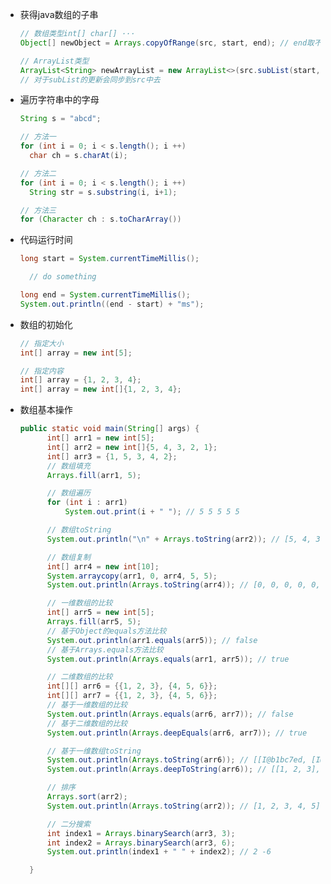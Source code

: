 * 获得java数组的子串
  ```java
  // 数组类型int[] char[] ···
  Object[] newObject = Arrays.copyOfRange(src, start, end); // end取不到

  // ArrayList类型
  ArrayList<String> newArrayList = new ArrayList<>(src.subList(start, end)); // end取不到
  // 对于subList的更新会同步到src中去
  ```
* 遍历字符串中的字母
  ```java
  String s = "abcd";

  // 方法一
  for (int i = 0; i < s.length(); i ++) 
    char ch = s.charAt(i);

  // 方法二
  for (int i = 0; i < s.length(); i ++)
    String str = s.substring(i, i+1);
  
  // 方法三
  for (Character ch : s.toCharArray())

* 代码运行时间
  ```java
  long start = System.currentTimeMillis();

    // do something

  long end = System.currentTimeMillis();
  System.out.println((end - start) + "ms");
  ```

* 数组的初始化
  ```java
  // 指定大小
  int[] array = new int[5];

  // 指定内容
  int[] array = {1, 2, 3, 4};
  int[] array = new int[]{1, 2, 3, 4};
  ```

* 数组基本操作
  ```java
  public static void main(String[] args) {
        int[] arr1 = new int[5];
        int[] arr2 = new int[]{5, 4, 3, 2, 1};
        int[] arr3 = {1, 5, 3, 4, 2};
        // 数组填充
        Arrays.fill(arr1, 5);

        // 数组遍历
        for (int i : arr1)
            System.out.print(i + " "); // 5 5 5 5 5

        // 数组toString
        System.out.println("\n" + Arrays.toString(arr2)); // [5, 4, 3, 2, 1]

        // 数组复制
        int[] arr4 = new int[10];
        System.arraycopy(arr1, 0, arr4, 5, 5);
        System.out.println(Arrays.toString(arr4)); // [0, 0, 0, 0, 0, 5, 5, 5, 5, 5]

        // 一维数组的比较
        int[] arr5 = new int[5];
        Arrays.fill(arr5, 5);
        // 基于Object的equals方法比较
        System.out.println(arr1.equals(arr5)); // false
        // 基于Arrays.equals方法比较
        System.out.println(Arrays.equals(arr1, arr5)); // true

        // 二维数组的比较
        int[][] arr6 = {{1, 2, 3}, {4, 5, 6}};
        int[][] arr7 = {{1, 2, 3}, {4, 5, 6}};
        // 基于一维数组的比较
        System.out.println(Arrays.equals(arr6, arr7)); // false
        // 基于二维数组的比较
        System.out.println(Arrays.deepEquals(arr6, arr7)); // true

        // 基于一维数组toString
        System.out.println(Arrays.toString(arr6)); // [[I@b1bc7ed, [I@7cd84586]
        System.out.println(Arrays.deepToString(arr6)); // [[1, 2, 3], [4, 5, 6]]

        // 排序
        Arrays.sort(arr2);
        System.out.println(Arrays.toString(arr2)); // [1, 2, 3, 4, 5]

        // 二分搜索
        int index1 = Arrays.binarySearch(arr3, 3);
        int index2 = Arrays.binarySearch(arr3, 6);
        System.out.println(index1 + " " + index2); // 2 -6

    }
  ```

    
